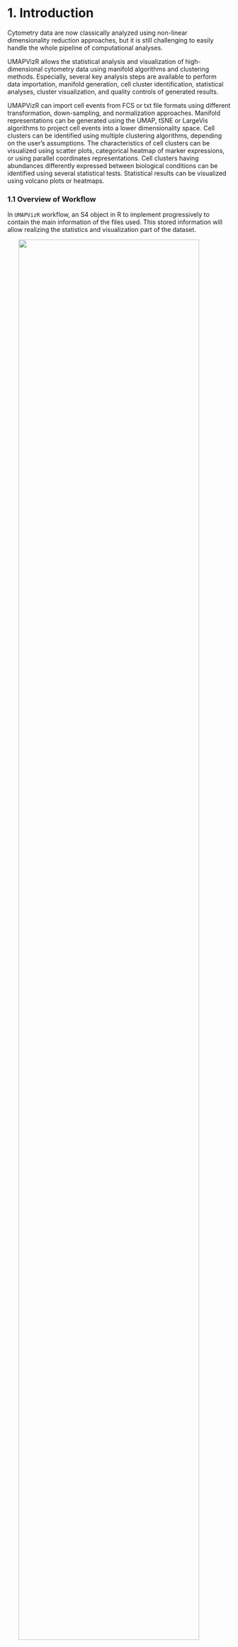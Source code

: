 # 1. Introduction

Cytometry data are now classically analyzed using non-linear
dimensionality reduction approaches, but it is still challenging to
easily handle the whole pipeline of computational analyses.

UMAPVizR allows the statistical analysis and visualization of
high-dimensional cytometry data using manifold algorithms and clustering
methods. Especially, several key analysis steps are available to perform
data importation, manifold generation, cell cluster identification,
statistical analyses, cluster visualization, and quality controls of
generated results.

UMAPVizR can import cell events from FCS or txt file formats using
different transformation, down-sampling, and normalization approaches.
Manifold representations can be generated using the UMAP, tSNE or
LargeVis algorithms to project cell events into a lower dimensionality
space. Cell clusters can be identified using multiple clustering
algorithms, depending on the user’s assumptions. The characteristics of
cell clusters can be visualized using scatter plots, categorical heatmap
of marker expressions, or using parallel coordinates representations.
Cell clusters having abundances differently expressed between biological
conditions can be identified using several statistical tests.
Statistical results can be visualized using volcano plots or heatmaps.

### 1.1 Overview of Workflow

In `UMAPVizR` workflow, an S4 object in R to implement progressively to
contain the main information of the files used. This stored information
will allow realizing the statistics and visualization part of the
dataset.

<img src="workflow.png" width="90%" style="display: block; margin: auto;" />

*Figure 1 : Workflow of UMAPVizR*

### 1.2 Input data

The following conditions must be respected to analyse the data with
`UMAPVizR`:

-   **Type and format of data**: The biological data that can be
    explored and integrated with `UMAPVizR` are flow, mass or spectral
    cytometry data. The input files can be in standard cytometry format
    (FCS) or txt format.
-   **Compensation**: Before starting an analysis with `UMAPVizR` it is
    necessary to perform the compensation steps for flow cytometry and
    spectral data with conventional methods (FlowJo or Kaluza).
-   **Cleaning and gating**: It is recommended to perform data cleaning:
    to remove debris, dead cells and doublets. You can then perform a
    pre-gating on a large population of interest, e.g.lymphocytes, to
    make the use of `UMAPVizR` more optimal.

# 2. Quick start

### 2.1 Installation

To download `UMAPVizR` it is required `devtools`:

``` r
install.packages("devtools")
library("devtools")
install_github("tchitchek-lab/UMAPVizR")
```

The `UMAPVizR` package automatically downloads the necessary packages
for its operation such as: `coin`, `concaveman`, `dendextend`,
`flowCore`, `ggdendro`, `gglot2`, `gridExtra`, `MASS`, `plyr`,
`reshape`, `reshape2`, `rstatix`, `Rtsne`, `scales`, `stats`, `stringr`,
`uwot`. If not, the packages are available on the `CRAN`, except
`flowCore` which is available on `Bioconductor`.

Once installed, `UMAPVizR` can be loaded using the following command:

``` r
library("UMAPVizR")
```

### 2.2 Importing data

The first function of the package to use is the `import` function which
allows importing the expression matrix of the files in the `UMAPdata`
object.

The files to be analysed must be in FCS or txt format. The function is
used as below:

``` r
# creation of a vector containing the names of the files 

files <- list.files("C:/Users/GWMA/Documents/Transreg/03_Kaluza_exports_renamed/Panel_03_NK/", 
                    pattern = "fcs", full.names = TRUE)

# import the FCS files  
UMAPV <- import(files, 
                filetype = "fcs", 
                transform = "logicle", 
                exclude.markers = c("FS","FS.1","FS.2", "SS","SS.1","SS.2", "Time"), 
                downsampling = 1000)
```

The main arguments of the `import` function are:

-   the `filetype` argument allows you to define the type of format
    which is used for the data
-   the `transform` argument allows you to choose the type of
    transformation to be used on the data. Advice: For flow cytometry,
    data use a `logicle` transform and for mass cytometry data use an
    `arcsinh` transform
-   the `exclude_markers` argument is used to remove the channels not to
    be used for the analysis

### 2.3 Assign metadata

The metadata can be assigned to each sample in the dataset. The
different viewers associate samples with specific biological conditions
or individuals using this metadata. The metadata file must contain
exclusively the following column names:

-   individual: corresponds to the sample identifier
-   condition: corresponds to the biological condition of the sample
-   timepoint: corresponds to the timepoint of the sample (optional)

To do this, follow the instructions below:

``` r
# creation of the dataframe 
metadata <- data.frame("individual"= c("10105LA","10209HE","10306CG","10307BR","10503DC",
                                       "10707BL","11204CD","20208AA","20210RF",
                                       "10105LA","10209HE","10304KJ","10306CG","10309BR",
                                       "10503DC","11204CD","20208AA","20210RF",
                                       "21203AS",
                                       "10105LA","10207BL","10209HE","10304KJ","10306CG",
                                       "10503DC","10807BR","10904VP","11204CD","20208AA",
                                       "20210RF",
                                       "10105LA","10207BL","10209HE","10304KJ","10306CG",
                                       "10503DC","10807BR","10904VP","11204CD","20208AA",
                                       "20210RF","21203AS"),
                       "condition"= rep("HV", 42),
                       "timepoint"= c(rep("V1", 9), rep("V6", 10), rep("V7", 11), rep("V8", 12))
)

rownames(metadata) = paste0(metadata$timepoint,"_", metadata$individual)

# assign the dataframe 
UMAPV <- assignMetadata(UMAPV, metadata = metadata)
```

### 2.4 Manifold construction and clustering

If the marker names are not the same for each sample (refer to point 3
to check), they can be corrected as below:

``` r
# Rename markers if necessary
UMAPV <- renameMarkers(UMAPV, marker.names = c("TCRgd", "NKP44", "HLADR", "NKp30", "NKp46",
                                               "NKG2D", "CD3", "CD16", "CD56", "CD8"))
```

This part consists of two steps. The first step is to perform the
manifold on the dataset by following the instructions below:

``` r
# Perform Manifold from the "UMAPdata" object
UMAPV <- generateManifold(UMAPV, 
                          markers = c("TCRgd", "NKP44", "HLADR", "NKp30", "NKp46",
                                      "NKG2D", "CD3", "CD16", "CD56", "CD8"), 
                          type = "UMAP", 
                          n_neighbors = 15,
                          n_components = 2,
                          metric = "euclidean",
                          n_epochs = NULL,
                          n_threads = 40, 
                          n_sgd_threads = 1,
                          scale = FALSE)
```

    ## Manifold markers are: TCRgd, NKP44, HLADR, NKp30, NKp46, NKG2D, CD3, CD16, CD56, CD8

    ## 12:01:11 UMAP embedding parameters a = 1.896 b = 0.8006

    ## 12:01:11 Read 42000 rows and found 10 numeric columns

    ## 12:01:11 Using Annoy for neighbor search, n_neighbors = 15

    ## 12:01:12 Building Annoy index with metric = euclidean, n_trees = 50

    ## 0%   10   20   30   40   50   60   70   80   90   100%

    ## [----|----|----|----|----|----|----|----|----|----|

    ## **************************************************|
    ## 12:01:15 Writing NN index file to temp file C:\Users\GWMA\AppData\Local\Temp\RtmpGinXAy\file265c7ed242a7
    ## 12:01:15 Searching Annoy index using 40 threads, search_k = 1500
    ## 12:01:17 Annoy recall = 100%
    ## 12:01:17 Commencing smooth kNN distance calibration using 40 threads
    ## 12:01:18 Initializing from normalized Laplacian + noise
    ## 12:01:19 Commencing optimization for 200 epochs, with 843812 positive edges using 1 thread
    ## 12:01:47 Optimization finished

The main arguments of the `generateManifold` function are:

-   the `markers` argument is used to specify the markers to use for the
    manifold generation
-   the `type` argument is used to specify the clustering method to use

The second step allows the clustering to be performed from the manifold
by following the instructions below:

``` r
# Clustering computation from the manifold 
UMAPV <- identifyClusters(UMAPV, space = "manifold", method = "kmeans", centers = 120, nstart = 3)
```

    ## Identifying cell clusters...

    ## computing cell clusters boundaries...

    ## computing cell cluster count matrix...

    ## computing cell cluster abundance matrix...

The main arguments of the `identifyClusters` function are:

-   the `space` argument is used to determine if clustering should be
    done on the markers or the manifold
-   the `method` argument is used to specify the method to use for the
    clustering

N.B: These two steps can be switched depending on the selected
parameters.

### 2.5 Basic visualization

Once the complete template has been generated, it is possible to perform
quick visualization of the dataset.

The first visualization shows a computed manifold representation for a
given analysis. The manifold can be coloured based on the local cell
density or marker expression.

``` r
# Display manifold overlay by 'density' 
plotManifold(UMAPV, 
             markers = "density")
```

![](README_files/figure-markdown_github/unnamed-chunk-10-1.png)

``` r
# Display manifold overlay by 'markers'  
plotManifold(UMAPV, 
             markers = "NKP44")
```

![](README_files/figure-markdown_github/unnamed-chunk-10-2.png)

The main argument of the `plotManifold` function is `markers` which are
used to specify the marker to be used for colouring. The `density` value
is used to colour based on the local density

It is possible to use an additional argument called `samples` which are
used to specify the biological samples to be displayed during the
representation as below:

``` r
# Display manifold overlay by 'density' by sample 
plotManifold(UMAPV, 
             markers = "density", 
             samples = "V1_10105LA")
```

![](README_files/figure-markdown_github/unnamed-chunk-11-1.png)

The second visualization shows a heatmap displaying the expression
values of each marker for the dataset as below:

``` r
# Heatmap of expression markers 
hm.exp <- plotHmExpressions(UMAPV)
```

    ## initial  value 42.855331 
    ## iter   5 value 33.778382
    ## iter  10 value 29.675223
    ## final  value 28.854105 
    ## converged

``` r
plot(hm.exp)
```

![](README_files/figure-markdown_github/unnamed-chunk-12-1.png)

This visualization can be customized with some parameters as below:

``` r
# Heatmap of expression markers 
hm.exp <- plotHmExpressions(UMAPV, 
                            markers = c("NKP44", "NKp30", "NKp46", "NKG2D"), 
                            clusters = c(1:50))
```

    ## initial  value 25.860554 
    ## iter   5 value 21.327538
    ## final  value 21.219535 
    ## converged

``` r
plot(hm.exp)
```

![](README_files/figure-markdown_github/unnamed-chunk-13-1.png)

The customization parameters of the `plotHmExpressions` are:

-   the `markers` argument is used to specify the markers to be used for
    the heatmap
-   the `clusters` argument is used to specify the identifiers of the
    clusters to be displayed for the heatmap

These parameters can be used independently of each other.

# 3. Quality control

The `UMAPVizR` package allows for a set of quality controls to be
performed. The quality control can be performed on the input dataset to
check the names and range expression of the markers of each sample, but
also, after analysis, to check the quality of the clustering performed.

### 3.1 Quality control of the dataset

Quality control after the import of samples can be checked in two ways.
The first method of quality control is to check the concordance of the
markers between the different samples as below:

``` r
# Check for marker concordance
QCN <- QCMarkerNames(files)
```

    ##            nb_cells FS-H FS-A FS-W SS-H SS-A SS-W       FL1-A    FL2-A  FL3-A
    ## V1_10105LA     5768   FS   FS   FS   SS   SS   SS TCR gd-FITC NKP44-PE DR-ECD
    ## V1_10209HE     4944   FS   FS   FS   SS   SS   SS TCR gd-FITC NKP44-PE DR-ECD
    ## V1_10306CG     4746   FS   FS   FS   SS   SS   SS TCR gd-FITC NKP44-PE DR-ECD
    ## V1_10307BR     3615   FS   FS   FS   SS   SS   SS TCR gd-FITC NKP44-PE DR-ECD
    ## V1_10503DC     5877   FS   FS   FS   SS   SS   SS TCR gd-FITC NKP44-PE DR-ECD
    ## V1_10707BL     7823   FS   FS   FS   SS   SS   SS TCR gd-FITC NKP44-PE DR-ECD
    ##                 FL4-A      FL5-A     FL6-A    FL7-A     FL8-A      FL9-A FL10-A
    ## V1_10105LA NKp30-Pcy5 NKp46-Pcy7 NKG2D-APC CD3-A700 CD16-A750 CD56-BV421 CD8-KO
    ## V1_10209HE NKp30-Pcy5 NKp46-Pcy7 NKG2D-APC CD3-A700 CD16-A750 CD56-BV421 CD8-KO
    ## V1_10306CG NKp30-Pcy5 NKp46-Pcy7 NKG2D-APC CD3-A700 CD16-A750 CD56-BV421 CD8-KO
    ## V1_10307BR NKp30-Pcy5 NKp46-Pcy7 NKG2D-APC CD3-A700 CD16-A750 CD56-BV421 CD8-KO
    ## V1_10503DC NKp30-Pcy5 NKp46-Pcy7 NKG2D-APC CD3-A700 CD16-A750 CD56-BV421 CD8-KO
    ## V1_10707BL NKp30-Pcy5 NKp46-Pcy7 NKG2D-APC CD3-A700 CD16-A750 CD56-BV421 CD8-KO

The second quality control method is to check the low (5%) and high
(95%) expression values of each marker for each sample:

``` r
# Check the expression values for markers
QCR <- QCMarkerRanges(files)
```

    ##                  FS       FS       FS       SS       SS       SS TCR gd-FITC
    ## V1_10105LA 4.836585 4.989121 4.353023 4.246526 4.410427 4.347033   1.2229851
    ## V1_10209HE 4.830411 4.955269 4.347033 4.233577 4.376030 4.334798   1.4042910
    ## V1_10306CG 4.947511 5.075207 4.347033 4.306356 4.453486 4.340958   1.6249665
    ## V1_10307BR 4.884884 5.021064 4.347033 4.316584 4.488392 4.353023   1.6031246
    ## V1_10503DC 4.829002 4.962259 4.353023 4.289901 4.446210 4.347033   1.6368241
    ## V1_10707BL 4.815139 4.954592 4.364761 4.337542 4.477769 4.347033   0.9124178
    ##             NKP44-PE   DR-ECD NKp30-Pcy5 NKp46-Pcy7 NKG2D-APC  CD3-A700
    ## V1_10105LA 1.2894598 1.271010  1.1037258   1.989170  2.056610 1.9222306
    ## V1_10209HE 0.9668970 1.579406  1.1496302   1.846668  2.414580 0.9294985
    ## V1_10306CG 0.8354852 1.698004  0.8368412   2.761478  3.339898 1.2062602
    ## V1_10307BR 1.3685657 1.532980  1.1084658   2.161430  2.873332 0.6686698
    ## V1_10503DC 1.0512715 1.318435  0.8781855   2.253348  2.616961 0.8506702
    ## V1_10707BL 0.6770187 1.399496  1.4884913   2.546774  3.139840 2.0235424
    ##            CD16-A750 CD56-BV421   CD8-KO
    ## V1_10105LA  2.265913   2.708021 1.823717
    ## V1_10209HE  2.694609   2.973497 1.934102
    ## V1_10306CG  2.824189   2.967019 1.673800
    ## V1_10307BR  2.326850   3.037347 1.498806
    ## V1_10503DC  2.686252   2.916044 2.133573
    ## V1_10707BL  2.834552   3.253349 2.259912

    ##                  FS       FS       FS       SS       SS       SS TCR gd-FITC
    ## V1_10105LA 5.158144 5.305961 4.443943 4.621098 4.813464 4.506733    2.280538
    ## V1_10209HE 5.173436 5.307780 4.403514 4.584182 4.724468 4.413979    2.118809
    ## V1_10306CG 5.248328 5.374601 4.392790 4.614367 4.754747 4.413979    2.195158
    ## V1_10307BR 5.180815 5.317134 4.408778 4.653551 4.830843 4.448741    2.347433
    ## V1_10503DC 5.137767 5.276119 4.413979 4.626658 4.789096 4.434183    2.290403
    ## V1_10707BL 5.141039 5.285225 4.419119 4.696846 4.834221 4.413979    2.117568
    ##            NKP44-PE   DR-ECD NKp30-Pcy5 NKp46-Pcy7 NKG2D-APC CD3-A700 CD16-A750
    ## V1_10105LA 2.698542 3.751472   3.070920   4.164283  3.928043 3.178521  4.747111
    ## V1_10209HE 2.408619 3.910715   3.057855   3.956062  3.914080 2.842833  4.826450
    ## V1_10306CG 2.412678 3.838884   3.186744   4.040787  4.063245 3.043769  4.817522
    ## V1_10307BR 2.504910 4.329139   3.344018   3.950651  3.987541 2.864951  4.703335
    ## V1_10503DC 2.414765 3.107674   3.167953   3.917157  3.895880 2.806967  4.751921
    ## V1_10707BL 2.377488 3.506573   3.267490   3.982711  3.964351 3.146767  4.549099
    ##            CD56-BV421   CD8-KO
    ## V1_10105LA   4.359073 3.387718
    ## V1_10209HE   4.428926 3.528046
    ## V1_10306CG   4.336497 3.744981
    ## V1_10307BR   4.392716 3.813623
    ## V1_10503DC   4.264874 3.901291
    ## V1_10707BL   4.446657 3.906904

### 3.2 Control quality of the cell clustering result

The quality control of clustering can be checked in two ways. The first
method allows the identification of small clusters, i.e. clusters whose
number of cells is below a specific threshold. The method is shown
below:

``` r
# QC for small clusters 
QCS <- QCSmallClusters(UMAPV)
```

![](README_files/figure-markdown_github/unnamed-chunk-18-1.png)

    ##      V1_10105LA V1_10209HE V1_10306CG V1_10307BR V1_10503DC V1_10707BL
    ## [1,]       TRUE       TRUE       TRUE       TRUE       TRUE       TRUE
    ## [2,]       TRUE       TRUE       TRUE       TRUE       TRUE       TRUE
    ## [3,]       TRUE       TRUE       TRUE       TRUE       TRUE       TRUE
    ## [4,]       TRUE       TRUE       TRUE       TRUE       TRUE       TRUE
    ## [5,]       TRUE       TRUE       TRUE       TRUE       TRUE       TRUE
    ## [6,]       TRUE       TRUE       TRUE       TRUE       TRUE       TRUE
    ##      V1_11204CD V1_20208AA V1_20210RF V6_10105LA V6_10209HE V6_10304KJ
    ## [1,]       TRUE       TRUE       TRUE       TRUE       TRUE       TRUE
    ## [2,]       TRUE       TRUE       TRUE       TRUE       TRUE       TRUE
    ## [3,]       TRUE       TRUE       TRUE       TRUE       TRUE       TRUE
    ## [4,]       TRUE       TRUE       TRUE       TRUE       TRUE       TRUE
    ## [5,]       TRUE       TRUE       TRUE       TRUE       TRUE       TRUE
    ## [6,]       TRUE       TRUE       TRUE       TRUE       TRUE       TRUE
    ##      V6_10306CG V6_10309BR V6_10503DC V6_11204CD V6_20208AA V6_20210RF
    ## [1,]       TRUE      FALSE       TRUE       TRUE       TRUE       TRUE
    ## [2,]       TRUE       TRUE       TRUE       TRUE       TRUE       TRUE
    ## [3,]       TRUE       TRUE       TRUE       TRUE       TRUE       TRUE
    ## [4,]       TRUE       TRUE       TRUE       TRUE       TRUE       TRUE
    ## [5,]       TRUE       TRUE       TRUE       TRUE       TRUE       TRUE
    ## [6,]       TRUE       TRUE       TRUE       TRUE       TRUE       TRUE
    ##      V6_21203AS V7_10105LA V7_10207BL V7_10209HE V7_10304KJ V7_10306CG
    ## [1,]       TRUE       TRUE       TRUE       TRUE       TRUE       TRUE
    ## [2,]       TRUE       TRUE       TRUE       TRUE       TRUE       TRUE
    ## [3,]       TRUE       TRUE       TRUE       TRUE       TRUE       TRUE
    ## [4,]       TRUE       TRUE       TRUE       TRUE       TRUE       TRUE
    ## [5,]       TRUE       TRUE       TRUE       TRUE       TRUE       TRUE
    ## [6,]       TRUE       TRUE       TRUE       TRUE       TRUE       TRUE
    ##      V7_10503DC V7_10807BR V7_10904VP V7_11204CD V7_20208AA V7_20210RF
    ## [1,]       TRUE       TRUE       TRUE       TRUE       TRUE       TRUE
    ## [2,]       TRUE       TRUE       TRUE       TRUE       TRUE       TRUE
    ## [3,]       TRUE       TRUE       TRUE       TRUE       TRUE       TRUE
    ## [4,]       TRUE       TRUE      FALSE       TRUE       TRUE       TRUE
    ## [5,]       TRUE       TRUE       TRUE       TRUE       TRUE       TRUE
    ## [6,]       TRUE       TRUE       TRUE       TRUE       TRUE       TRUE
    ##      V8_10105LA V8_10207BL V8_10209HE V8_10304KJ V8_10306CG V8_10503DC
    ## [1,]       TRUE       TRUE       TRUE       TRUE       TRUE       TRUE
    ## [2,]       TRUE       TRUE       TRUE       TRUE       TRUE       TRUE
    ## [3,]       TRUE       TRUE       TRUE       TRUE       TRUE       TRUE
    ## [4,]       TRUE       TRUE       TRUE       TRUE       TRUE       TRUE
    ## [5,]       TRUE       TRUE       TRUE       TRUE       TRUE       TRUE
    ## [6,]       TRUE       TRUE       TRUE       TRUE       TRUE       TRUE
    ##      V8_10807BR V8_10904VP V8_11204CD V8_20208AA V8_20210RF V8_21203AS
    ## [1,]      FALSE       TRUE       TRUE       TRUE       TRUE       TRUE
    ## [2,]       TRUE       TRUE       TRUE       TRUE       TRUE       TRUE
    ## [3,]       TRUE       TRUE       TRUE       TRUE       TRUE       TRUE
    ## [4,]       TRUE      FALSE       TRUE       TRUE       TRUE       TRUE
    ## [5,]       TRUE       TRUE       TRUE       TRUE       TRUE       TRUE
    ## [6,]       TRUE       TRUE       TRUE       TRUE       TRUE       TRUE
    ##      total.cells
    ## [1,]       FALSE
    ## [2,]       FALSE
    ## [3,]       FALSE
    ## [4,]       FALSE
    ## [5,]       FALSE
    ## [6,]       FALSE

The second method allows identifying the uniform clusters, i.e. those
with unimodal expression and low dispersion of expression for all its
markers. The method is shown below:

``` r
# QC for uniform clusters
QCU <- QCUniformClusters(UMAPV)
```

    ## Using clusters as id variables
    ## Using clusters as id variables

![](README_files/figure-markdown_github/unnamed-chunk-20-1.png)

    ##   clusters markers    pv_dip       IQR passed
    ## 1        1    CD16 0.8554493 0.3016465   TRUE
    ## 2        1     CD3 0.9832709 0.3543482   TRUE
    ## 3        1    CD56 0.7896015 0.3257572   TRUE
    ## 4        1     CD8 0.9365678 0.2962026   TRUE
    ## 5        1   HLADR 0.9934848 0.3759687   TRUE
    ## 6        1   NKG2D 0.9967922 0.2298130   TRUE

# 4. Statistics and visualization

### 4.1 Statistical analysis

Once the whole template has been completed and the number of clusters
has been quality controlled, it is possible to perform differential
analysis on the dataset.

The statistics are calculated as follows:

``` r
# Compute statistics 
baseline = "V1"
list.conditions <- c("V6", "V7", "V8")

for (condition in list.conditions) {
  UMAPV <- computeStatistics(UMAPV, paste0(condition), paste0(baseline))
}
```

    ## Computing of the wilcox.test for: V6 vs. V1

    ## Computing of the wilcox.test for: V7 vs. V1

    ## Computing of the wilcox.test for: V8 vs. V1

For the `computeStatistics` function:

-   the `condition` argument is used to specify the condition to be
    compared,
-   the `ref.condition` argument is used to specify the reference
    condition,
-   the `test.statistics` argument is used to specify the method of
    statistical test,
-   the `paired` argument is used to specify whether the paired or
    unpaired comparison should be applied.

The visualization of this differential analysis can be done in different
possibilities, either as a volcano plot as follows:

``` r
# Volcano plot for differential analysis 
plotVolcanoPlot(UMAPV, comparison = ("V7 vs. V1"))
```

![](README_files/figure-markdown_github/unnamed-chunk-23-1.png)

Either in the heatmap, as follows:

``` r
# Heatmap of statistics
hm.stats <- plotHmStatistics(UMAPV, clusters = NULL,
                             statistics = "pvalue")
```

    ## Warning: `guides(<scale> = FALSE)` is deprecated. Please use `guides(<scale> =
    ## "none")` instead.

``` r
plot(hm.stats)
```

![](README_files/figure-markdown_github/unnamed-chunk-24-1.png)

For the `plotHmStatistics` function:

-   the `clusters` argument is used to specify the identifiers of the
    clusters to be displayed for the heatmap,
-   the `statistics` argument is used to specify the reference
    condition.

``` r
# Heatmap of abundances
plotHmAbundances(UMAPV, clusters = NULL,
                 samples = NULL)
```

![](README_files/figure-markdown_github/unnamed-chunk-25-1.png)

For the `plotHmStatistics` function:

-   the `clusters` argument is used to specify the identifiers of the
    clusters to be displayed for the heatmap,
-   the `samples` argument is used to specify the biological samples to
    be displayed for the heatmap,
-   the `saturation` argument is used to xxx.

It is possible to perform a differential analysis in the boxplot format
as follows:

``` r
# Boxplot for differential analysis
plotBoxplot(UMAPV, 
            clusters = "8",
            samples = NULL,
            observation = "timepoint", 
            test.statistics = "wilcox.test")
```

![](README_files/figure-markdown_github/unnamed-chunk-26-1.png)

For the `plotBoxPlot` function:

-   the `clusters` argument is used to specify the identifiers of the
    clusters to be displayed,
-   the `samples` argument is used to specify the biological samples to
    be displayed,
-   the `observation` argument is used to specify the xxx,
-   the `test.statistics` argument is used to specify the method of
    statistical test,
-   the `paired` argument is used to specify whether the paired or
    unpaired comparison should be applied.

### 4.2 Visualization

``` r
# MDS
plotMDS(UMAPV, levels = "samples", condition.samples = "timepoint", clusters = NULL, samples = NULL)
```

    ## initial  value 38.858247 
    ## iter   5 value 17.286888
    ## iter  10 value 13.514743
    ## iter  15 value 12.869353
    ## iter  20 value 12.686695
    ## iter  25 value 12.595042
    ## iter  30 value 12.467530
    ## final  value 12.402360 
    ## converged

    ## Warning: ggrepel: 34 unlabeled data points (too many overlaps). Consider
    ## increasing max.overlaps

![](README_files/figure-markdown_github/unnamed-chunk-27-1.png)

``` r
plotMDS(UMAPV, levels = "clusters", clusters = NULL, samples = NULL)
```

    ## initial  value 38.919096 
    ## iter   5 value 16.633328
    ## iter  10 value 14.221820
    ## iter  15 value 13.482529
    ## iter  20 value 13.214701
    ## iter  25 value 12.984593
    ## iter  30 value 12.815211
    ## iter  35 value 12.616428
    ## iter  40 value 12.489229
    ## final  value 12.417639 
    ## converged

    ## Warning: ggrepel: 106 unlabeled data points (too many overlaps). Consider
    ## increasing max.overlaps

![](README_files/figure-markdown_github/unnamed-chunk-27-2.png)

``` r
# PCA
plotPCA(UMAPV, levels = "clusters", clusters = NULL, samples = NULL)
```

![](README_files/figure-markdown_github/unnamed-chunk-28-1.png)

``` r
plotPCA(UMAPV, levels = "samples", clusters = NULL, samples = NULL, condition.samples = "timepoint")
```

![](README_files/figure-markdown_github/unnamed-chunk-28-2.png)

``` r
plotPCA(UMAPV, clusters = NULL, samples = NULL)
```

![](README_files/figure-markdown_github/unnamed-chunk-28-3.png)

# 5. Advanced usage

### 5.1 Upsampling

### 5.2 Export

